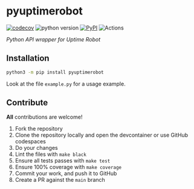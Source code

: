 # pyuptimerobot

[![codecov](https://codecov.io/gh/ludeeus/pyuptimerobot/branch/master/graph/badge.svg)](https://codecov.io/gh/ludeeus/pyuptimerobot)
![python version](https://img.shields.io/badge/Python-3.8=><=3.9-blue.svg)
[![PyPI](https://img.shields.io/pypi/v/pyuptimerobot)](https://pypi.org/project/pyuptimerobot)
![Actions](https://github.com/ludeeus/pyuptimerobot/workflows/Actions/badge.svg?branch=main)


_Python API wrapper for Uptime Robot_

## Installation

```bash
python3 -m pip install pyuptimerobot
```

Look at the file `example.py` for a usage example.

## Contribute

**All** contributions are welcome!

1. Fork the repository
2. Clone the repository locally and open the devcontainer or use GitHub codespaces
3. Do your changes
4. Lint the files with `make black`
5. Ensure all tests passes with `make test`
6. Ensure 100% coverage with `make coverage`
7. Commit your work, and push it to GitHub
8. Create a PR against the `main` branch